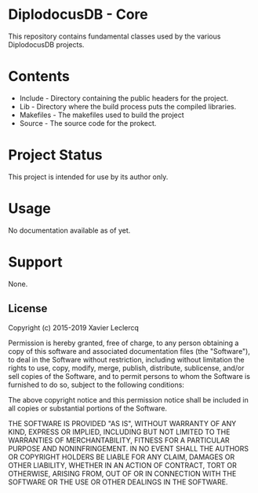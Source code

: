 # DiplodocusDB - Core

This repository contains fundamental classes used by the various DiplodocusDB projects.

# Contents

- Include - Directory containing the public headers for the project.
- Lib - Directory where the build process puts the compiled libraries.
- Makefiles - The makefiles used to build the project
- Source - The source code for the prokect.

# Project Status

This project is intended for use by its author only.

# Usage

No documentation available as of yet.

# Support

None.

## License

Copyright (c) 2015-2019 Xavier Leclercq

Permission is hereby granted, free of charge, to any person obtaining a
copy of this software and associated documentation files (the "Software"),
to deal in the Software without restriction, including without limitation
the rights to use, copy, modify, merge, publish, distribute, sublicense,
and/or sell copies of the Software, and to permit persons to whom the
Software is furnished to do so, subject to the following conditions:

The above copyright notice and this permission notice shall be included in
all copies or substantial portions of the Software.

THE SOFTWARE IS PROVIDED "AS IS", WITHOUT WARRANTY OF ANY KIND, EXPRESS OR
IMPLIED, INCLUDING BUT NOT LIMITED TO THE WARRANTIES OF MERCHANTABILITY,
FITNESS FOR A PARTICULAR PURPOSE AND NONINFRINGEMENT. IN NO EVENT SHALL
THE AUTHORS OR COPYRIGHT HOLDERS BE LIABLE FOR ANY CLAIM, DAMAGES OR OTHER
LIABILITY, WHETHER IN AN ACTION OF CONTRACT, TORT OR OTHERWISE, ARISING
FROM, OUT OF OR IN CONNECTION WITH THE SOFTWARE OR THE USE OR OTHER DEALINGS
IN THE SOFTWARE.
